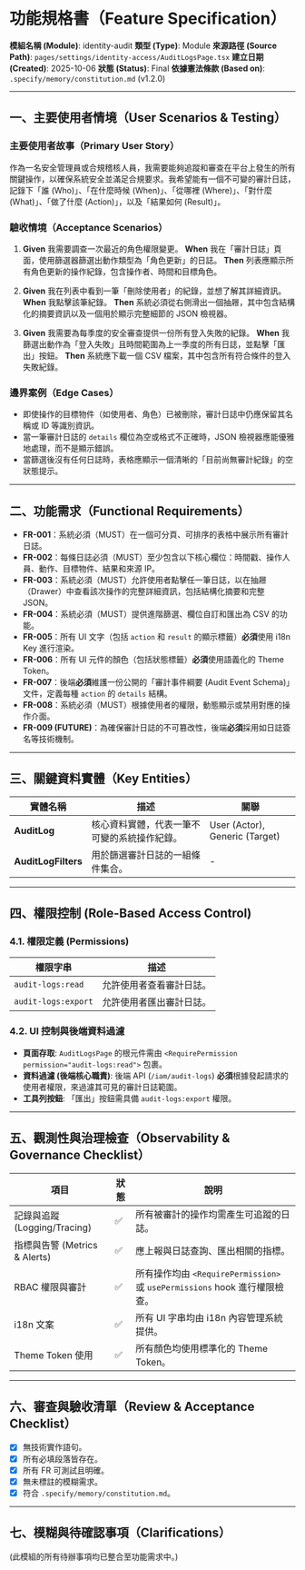 # 功能規格書（Feature Specification）

**模組名稱 (Module)**: identity-audit
**類型 (Type)**: Module
**來源路徑 (Source Path)**: `pages/settings/identity-access/AuditLogsPage.tsx`
**建立日期 (Created)**: 2025-10-06
**狀態 (Status)**: Final
**依據憲法條款 (Based on)**: `.specify/memory/constitution.md` (v1.2.0)

---

## 一、主要使用者情境（User Scenarios & Testing）

### 主要使用者故事（Primary User Story）
作為一名安全管理員或合規稽核人員，我需要能夠追蹤和審查在平台上發生的所有關鍵操作，以確保系統安全並滿足合規要求。我希望能有一個不可變的審計日誌，記錄下「誰 (Who)」、「在什麼時候 (When)」、「從哪裡 (Where)」、「對什麼 (What)」、「做了什麼 (Action)」，以及「結果如何 (Result)」。

### 驗收情境（Acceptance Scenarios）
1.  **Given** 我需要調查一次最近的角色權限變更。
    **When** 我在「審計日誌」頁面，使用篩選器篩選出動作類型為「角色更新」的日誌。
    **Then** 列表應顯示所有角色更新的操作紀錄，包含操作者、時間和目標角色。

2.  **Given** 我在列表中看到一筆「刪除使用者」的紀錄，並想了解其詳細資訊。
    **When** 我點擊該筆紀錄。
    **Then** 系統必須從右側滑出一個抽屜，其中包含結構化的摘要資訊以及一個用於顯示完整細節的 JSON 檢視器。

3.  **Given** 我需要為每季度的安全審查提供一份所有登入失敗的紀錄。
    **When** 我篩選出動作為「登入失敗」且時間範圍為上一季度的所有日誌，並點擊「匯出」按鈕。
    **Then** 系統應下載一個 CSV 檔案，其中包含所有符合條件的登入失敗紀錄。

### 邊界案例（Edge Cases）
- 即使操作的目標物件（如使用者、角色）已被刪除，審計日誌中仍應保留其名稱或 ID 等識別資訊。
- 當一筆審計日誌的 `details` 欄位為空或格式不正確時，JSON 檢視器應能優雅地處理，而不是顯示錯誤。
- 當篩選後沒有任何日誌時，表格應顯示一個清晰的「目前尚無審計紀錄」的空狀態提示。

---

## 二、功能需求（Functional Requirements）

- **FR-001**：系統必須（MUST）在一個可分頁、可排序的表格中展示所有審計日誌。
- **FR-002**：每條日誌必須（MUST）至少包含以下核心欄位：時間戳、操作人員、動作、目標物件、結果和來源 IP。
- **FR-003**：系統必須（MUST）允許使用者點擊任一筆日誌，以在抽屜（Drawer）中查看該次操作的完整詳細資訊，包括結構化摘要和完整 JSON。
- **FR-004**：系統必須（MUST）提供進階篩選、欄位自訂和匯出為 CSV 的功能。
- **FR-005**：所有 UI 文字（包括 `action` 和 `result` 的顯示標籤）**必須**使用 i18n Key 進行渲染。
- **FR-006**：所有 UI 元件的顏色（包括狀態標籤）**必須**使用語義化的 Theme Token。
- **FR-007**：後端**必須**維護一份公開的「審計事件綱要 (Audit Event Schema)」文件，定義每種 `action` 的 `details` 結構。
- **FR-008**：系統必須（MUST）根據使用者的權限，動態顯示或禁用對應的操作介面。
- **FR-009 (FUTURE)**：為確保審計日誌的不可篡改性，後端**必須**採用如日誌簽名等技術機制。

---

## 三、關鍵資料實體（Key Entities）
| 實體名稱 | 描述 | 關聯 |
|-----------|------|------|
| **AuditLog** | 核心資料實體，代表一筆不可變的系統操作紀錄。 | User (Actor), Generic (Target) |
| **AuditLogFilters**| 用於篩選審計日誌的一組條件集合。 | - |

---

## 四、權限控制 (Role-Based Access Control)

### 4.1. 權限定義 (Permissions)
| 權限字串 | 描述 |
|---|---|
| `audit-logs:read` | 允許使用者查看審計日誌。 |
| `audit-logs:export` | 允許使用者匯出審計日誌。 |

### 4.2. UI 控制與後端資料過濾
- **頁面存取**: `AuditLogsPage` 的根元件需由 `<RequirePermission permission="audit-logs:read">` 包裹。
- **資料過濾 (後端核心職責)**: 後端 API (`/iam/audit-logs`) **必須**根據發起請求的使用者權限，來過濾其可見的審計日誌範圍。
- **工具列按鈕**: 「匯出」按鈕需具備 `audit-logs:export` 權限。

---

## 五、觀測性與治理檢查（Observability & Governance Checklist）

| 項目 | 狀態 | 說明 |
|------|------|------|
| 記錄與追蹤 (Logging/Tracing) | ✅ | 所有被審計的操作均需產生可追蹤的日誌。 |
| 指標與告警 (Metrics & Alerts) | ✅ | 應上報與日誌查詢、匯出相關的指標。 |
| RBAC 權限與審計 | ✅ | 所有操作均由 `<RequirePermission>` 或 `usePermissions` hook 進行權限檢查。 |
| i18n 文案 | ✅ | 所有 UI 字串均由 i18n 內容管理系統提供。 |
| Theme Token 使用 | ✅ | 所有顏色均使用標準化的 Theme Token。 |

---

## 六、審查與驗收清單（Review & Acceptance Checklist）

- [x] 無技術實作語句。
- [x] 所有必填段落皆存在。
- [x] 所有 FR 可測試且明確。
- [x] 無未標註的模糊需求。
- [x] 符合 `.specify/memory/constitution.md`。

---

## 七、模糊與待確認事項（Clarifications）

(此模組的所有待辦事項均已整合至功能需求中。)